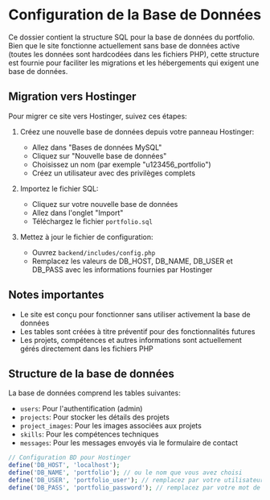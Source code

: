 # Configuration de la Base de Données

Ce dossier contient la structure SQL pour la base de données du portfolio. Bien que le site fonctionne actuellement sans base de données active (toutes les données sont hardcodées dans les fichiers PHP), cette structure est fournie pour faciliter les migrations et les hébergements qui exigent une base de données.

## Migration vers Hostinger

Pour migrer ce site vers Hostinger, suivez ces étapes:

1. Créez une nouvelle base de données depuis votre panneau Hostinger:
   - Allez dans "Bases de données MySQL"
   - Cliquez sur "Nouvelle base de données"
   - Choisissez un nom (par exemple "u123456_portfolio")
   - Créez un utilisateur avec des privilèges complets

2. Importez le fichier SQL:
   - Cliquez sur votre nouvelle base de données
   - Allez dans l'onglet "Import"
   - Téléchargez le fichier `portfolio.sql`

3. Mettez à jour le fichier de configuration:
   - Ouvrez `backend/includes/config.php`
   - Remplacez les valeurs de DB_HOST, DB_NAME, DB_USER et DB_PASS avec les informations fournies par Hostinger

## Notes importantes

- Le site est conçu pour fonctionner sans utiliser activement la base de données
- Les tables sont créées à titre préventif pour des fonctionnalités futures
- Les projets, compétences et autres informations sont actuellement gérés directement dans les fichiers PHP

## Structure de la base de données

La base de données comprend les tables suivantes:

- `users`: Pour l'authentification (admin)
- `projects`: Pour stocker les détails des projets
- `project_images`: Pour les images associées aux projets
- `skills`: Pour les compétences techniques
- `messages`: Pour les messages envoyés via le formulaire de contact 

```php
// Configuration BD pour Hostinger
define('DB_HOST', 'localhost');
define('DB_NAME', 'portfolio'); // ou le nom que vous avez choisi
define('DB_USER', 'portfolio_user'); // remplacez par votre utilisateur Hostinger
define('DB_PASS', 'portfolio_password'); // remplacez par votre mot de passe Hostinger
```